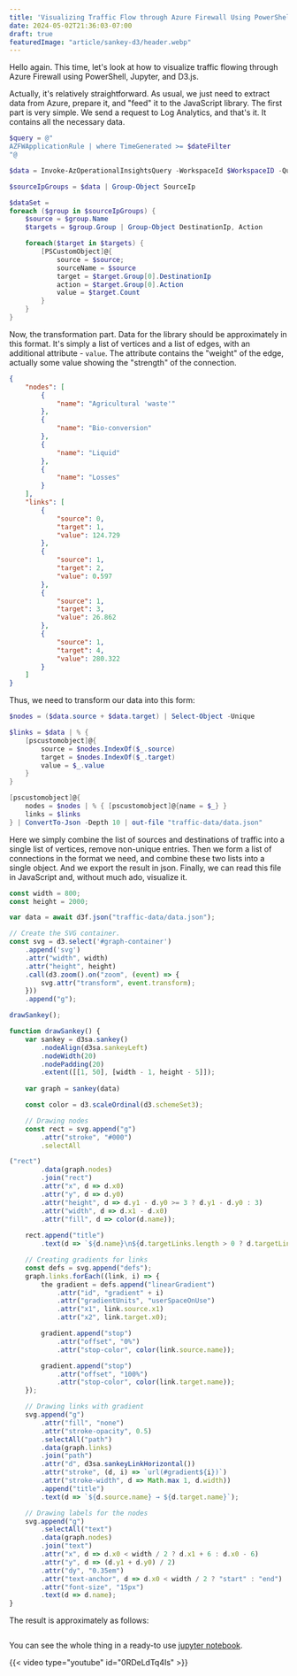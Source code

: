 ```yaml
---
title: 'Visualizing Traffic Flow through Azure Firewall Using PowerShell, Jupyter, and d3js'
date: 2024-05-02T21:36:03-07:00
draft: true
featuredImage: "article/sankey-d3/header.webp"
---
```


<script type="module" src="display.js"></script>

Hello again. This time, let's look at how to visualize traffic flowing through Azure Firewall using PowerShell, Jupyter, and D3.js.

<!--more-->

Actually, it's relatively straightforward. As usual, we just need to extract data from Azure, prepare it, and "feed" it to the JavaScript library. The first part is very simple. We send a request to Log Analytics, and that's it. It contains all the necessary data.

```powershell
$query = @"
AZFWApplicationRule | where TimeGenerated >= $dateFilter
"@

$data = Invoke-AzOperationalInsightsQuery -WorkspaceId $WorkspaceID -Query $query -ErrorAction Stop | Select-Object -ExpandProperty Results

$sourceIpGroups = $data | Group-Object SourceIp

$dataSet = 
foreach ($group in $sourceIpGroups) {
    $source = $group.Name
    $targets = $group.Group | Group-Object DestinationIp, Action

    foreach($target in $targets) {
        [PSCustomObject]@{
            source = $source;
            sourceName = $source
            target = $target.Group[0].DestinationIp
            action = $target.Group[0].Action
            value = $target.Count
        }
    }
}
```

Now, the transformation part. Data for the library should be approximately in this format. It's simply a list of vertices and a list of edges, with an additional attribute - `value`. The attribute contains the "weight" of the edge, actually some value showing the "strength" of the connection.

```json
{
    "nodes": [
        {
            "name": "Agricultural 'waste'"
        },
        {
            "name": "Bio-conversion"
        },
        {
            "name": "Liquid"
        },
        {
            "name": "Losses"
        }
    ],
    "links": [
        {
            "source": 0,
            "target": 1,
            "value": 124.729
        },
        {
            "source": 1,
            "target": 2,
            "value": 0.597
        },
        {
            "source": 1,
            "target": 3,
            "value": 26.862
        },
        {
            "source": 1,
            "target": 4,
            "value": 280.322
        }
    ]
}
```

Thus, we need to transform our data into this form:

```powershell
$nodes = ($data.source + $data.target) | Select-Object -Unique

$links = $data | % {
    [pscustomobject]@{
        source = $nodes.IndexOf($_.source)
        target = $nodes.IndexOf($_.target)
        value = $_.value
    }
}

[pscustomobject]@{
    nodes = $nodes | % { [pscustomobject]@{name = $_} }
    links = $links
} | ConvertTo-Json -Depth 10 | out-file "traffic-data/data.json"
```

Here we simply combine the list of sources and destinations of traffic into a single list of vertices, remove non-unique entries. Then we form a list of connections in the format we need, and combine these two lists into a single object. And we export the result in json.
Finally, we can read this file in JavaScript and, without much ado, visualize it.

```js
const width = 800;
const height = 2000;

var data = await d3f.json("traffic-data/data.json");

// Create the SVG container.
const svg = d3.select('#graph-container')
    .append('svg')
    .attr("width", width)
    .attr("height", height)
    .call(d3.zoom().on("zoom", (event) => {
        svg.attr("transform", event.transform);
    }))
    .append("g");

drawSankey();

function drawSankey() {
    var sankey = d3sa.sankey()
        .nodeAlign(d3sa.sankeyLeft)
        .nodeWidth(20)
        .nodePadding(20)
        .extent([[1, 50], [width - 1, height - 5]]);
    
    var graph = sankey(data)

    const color = d3.scaleOrdinal(d3.schemeSet3);

    // Drawing nodes
    const rect = svg.append("g")
        .attr("stroke", "#000")
        .selectAll

("rect")
        .data(graph.nodes)
        .join("rect")
        .attr("x", d => d.x0)
        .attr("y", d => d.y0)
        .attr("height", d => d.y1 - d.y0 >= 3 ? d.y1 - d.y0 : 3)
        .attr("width", d => d.x1 - d.x0)
        .attr("fill", d => color(d.name));
    
    rect.append("title")
        .text(d => `${d.name}\n${d.targetLinks.length > 0 ? d.targetLinks.map(o => o.source.name).join("\n") : ""}`);

    // Creating gradients for links
    const defs = svg.append("defs");
    graph.links.forEach((link, i) => {
        the gradient = defs.append("linearGradient")
            .attr("id", "gradient" + i)
            .attr("gradientUnits", "userSpaceOnUse")
            .attr("x1", link.source.x1)
            .attr("x2", link.target.x0);

        gradient.append("stop")
            .attr("offset", "0%")
            .attr("stop-color", color(link.source.name));

        gradient.append("stop")
            .attr("offset", "100%")
            .attr("stop-color", color(link.target.name));
    });

    // Drawing links with gradient
    svg.append("g")
        .attr("fill", "none")
        .attr("stroke-opacity", 0.5)
        .selectAll("path")
        .data(graph.links)
        .join("path")
        .attr("d", d3sa.sankeyLinkHorizontal())
        .attr("stroke", (d, i) => `url(#gradient${i})`)
        .attr("stroke-width", d => Math.max 1, d.width))
        .append("title")
        .text(d => `${d.source.name} → ${d.target.name}`);

    // Drawing labels for the nodes
    svg.append("g")
        .selectAll("text")
        .data(graph.nodes)
        .join("text")
        .attr("x", d => d.x0 < width / 2 ? d.x1 + 6 : d.x0 - 6)
        .attr("y", d => (d.y1 + d.y0) / 2)
        .attr("dy", "0.35em")
        .attr("text-anchor", d => d.x0 < width / 2 ? "start" : "end")
        .attr("font-size", "15px")
        .text(d => d.name);
}
```

The result is approximately as follows:

<div style="display: flex; justify-content: space-between;">
    <div id="graph-container" style="flex-grow: 1;"></div>
</div>

You can see the whole thing in a ready-to use [jupyter notebook](https://github.com/eosfor/scripting-notes/blob/main/notebooks/en/traffic-through-AzureFW-d3js.ipynb).

{{< video type="youtube" id="0RDeLdTq4Is" >}}